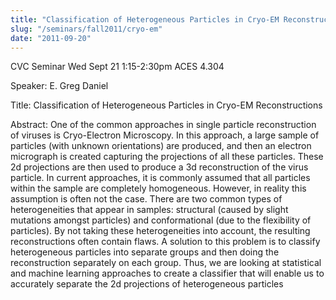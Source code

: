 ```yaml
---
title: "Classification of Heterogeneous Particles in Cryo-EM Reconstructions"
slug: "/seminars/fall2011/cryo-em"
date: "2011-09-20"
---
```

CVC Seminar Wed Sept 21 1:15-2:30pm ACES 4.304

Speaker: E. Greg Daniel

Title: Classification of Heterogeneous Particles in Cryo-EM Reconstructions

Abstract: One of the common approaches in single particle reconstruction of viruses is Cryo-Electron Microscopy. In this approach, a large sample of particles (with unknown orientations) are produced, and then an electron micrograph is created capturing the projections of all these particles. These 2d projections are then used to produce a 3d reconstruction of the virus particle. In current approaches, it is commonly assumed that all particles within the sample are completely homogeneous. However, in reality this assumption is often not the case. There are two common types of heterogeneities that appear in samples: structural (caused by slight mutations amongst particles) and conformational (due to the flexibility of particles). By not taking these heterogeneities into account, the resulting reconstructions often contain flaws. A solution to this problem is to classify heterogeneous particles into separate groups and then doing the reconstruction separately on each group. Thus, we are looking at statistical and machine learning approaches to create a classifier that will enable us to accurately separate the 2d projections of heterogeneous particles